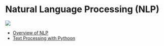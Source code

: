 # Natural Language Processing (NLP)
![](https://user-images.githubusercontent.com/106552536/188329848-3478ceb2-2acb-41bf-a4ce-04f4737e93e4.png)

- [Overview of NLP](https://github.com/tparish714/NLP/blob/main/Portfolio/0-%20Getting%20Started/assign0.pdf)
- [Text Processing with Pythoon](https://github.com/tparish714/NLP/tree/main/Portfolio/1-%20Text%20Processing%20with%20Python)
